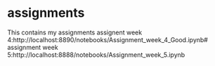 # assignments
This contains my assignments
assignent week 4:http://localhost:8890/notebooks/Assignment_week_4_Good.ipynb#
assignment week 5:http://localhost:8888/notebooks/Assignment_week_5.ipynb
